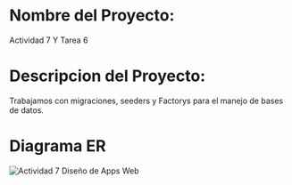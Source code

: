 # Nombre del Proyecto:
Actividad 7 Y Tarea 6
# Descripcion del Proyecto:
Trabajamos con migraciones, seeders y Factorys para el manejo de bases de datos.
# Diagrama ER
![Actividad 7 Diseño de Apps Web](https://user-images.githubusercontent.com/123129146/224173771-338e6a2a-9b07-4f37-8644-38a4c1d26945.png)

